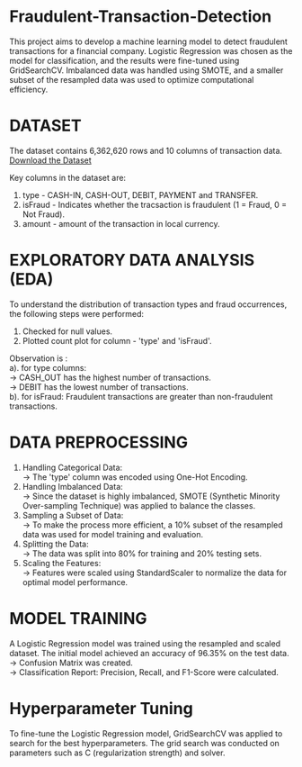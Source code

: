 # Fraudulent-Transaction-Detection

This project aims to develop a machine learning model to detect fraudulent transactions for a financial company. Logistic Regression was chosen as the model for classification, and the results were fine-tuned using GridSearchCV. Imbalanced data was handled using SMOTE, and a smaller subset of the resampled data was used to optimize computational efficiency.

# DATASET

The dataset contains 6,362,620 rows and 10 columns of transaction data.
[Download the Dataset](https://drive.google.com/file/d/1SiPNbeN3Bj7S4nnz2ov2Fv64Nv5W9dtb/view?usp=sharing)  

Key columns in the dataset are:  
1. type - CASH-IN, CASH-OUT, DEBIT, PAYMENT and TRANSFER.  
2. isFraud - Indicates whether the tracsaction is fraudulent (1 = Fraud, 0 = Not Fraud).  
3. amount - amount of the transaction in local currency.  

# EXPLORATORY DATA ANALYSIS (EDA)

To understand the distribution of transaction types and fraud occurrences, the following steps were performed:  
1. Checked for null values.  
2. Plotted count plot for column - 'type' and 'isFraud'.  
   
Observation is :  
a). for type columns:   
-> CASH_OUT has the highest number of transactions.  
-> DEBIT has the lowest number of transactions.  
b). for isFraud: Fraudulent transactions are greater than non-fraudulent transactions.  

# DATA PREPROCESSING

1. Handling Categorical Data:  
   -> The 'type' column was encoded using One-Hot Encoding.  
2. Handling Imbalanced Data:  
   -> Since the dataset is highly imbalanced, SMOTE (Synthetic Minority Over-sampling     Technique) was applied to balance the classes.  
3. Sampling a Subset of Data:  
   -> To make the process more efficient, a 10% subset of the resampled data was used for model training and evaluation.  
4. Splitting the Data:  
   -> The data was split into 80% for training and 20% testing sets.  
5. Scaling the Features:  
   -> Features were scaled using StandardScaler to normalize the data for optimal model performance.  

# MODEL TRAINING

A Logistic Regression model was trained using the resampled and scaled dataset. The initial model achieved an accuracy of 96.35% on the test data.  
-> Confusion Matrix was created.  
-> Classification Report: Precision, Recall, and F1-Score were calculated.  

# Hyperparameter Tuning

To fine-tune the Logistic Regression model, GridSearchCV was applied to search for the best hyperparameters. The grid search was conducted on parameters such as C (regularization strength) and solver.
